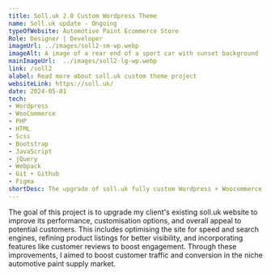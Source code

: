 ```yaml
---
title: Soll.uk 2.0 Custom Wordpress Theme
name: Soll.uk update - Ongoing
typeOfWebsite: Automotive Paint Ecommerce Store
Role: Designer | Developer
imageUrl: ../images/soll2-sm-wp.webp
imageAlt: A image of a rear end of a sport car with sunset background
mainImageUrl:  ../images/soll2-lg-wp.webp
link: /soll2
alabel: Read more about soll.uk custom theme project
websiteLink: https://soll.uk/
date: 2024-05-01
tech:
- Wordpress
- WooCommerce
- PHP
- HTML
- Scss
- Bootstrap
- JavaScript
- jQuery
- Webpack
- Git + Github
- Figma
shortDesc: The upgrade of soll.uk fully custom Wordpress + Woocommerce theme. 
---
```




<p>The goal of this project is to upgrade my client's existing soll.uk website to improve its performance, customisation options, and overall appeal to potential customers. This includes optimising the site for speed and search engines, refining product listings for better visibility, and incorporating features like customer reviews to boost engagement. Through these improvements, I aimed to boost customer traffic and conversion in the niche automotive paint supply market.</p>

